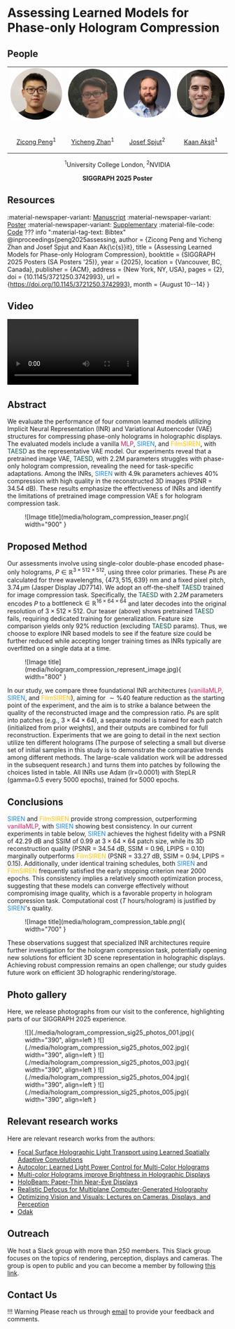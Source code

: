 # Assessing Learned Models for Phase-only Hologram Compression

## People
<table class=""  style="margin: 10px auto;">
  <tbody>
    <tr>
      <td> <img src="../../people/zicong_peng.png" width="120" alt=/> &nbsp;&nbsp;&nbsp;&nbsp;&nbsp;&nbsp;&nbsp;</td>
      <td> <img src="../../people/yicheng_zhan.png" width="120" alt=/> &nbsp;&nbsp;&nbsp;&nbsp;</td>
      <td> <img src="../../people/josef_spjut.png" width="120" alt=/> &nbsp;&nbsp;&nbsp;&nbsp;</td>
      <td> <img src="../../people/kaan_aksit.png" width="120" alt=/> &nbsp;&nbsp;&nbsp;&nbsp;</td>
    </tr> 
    <tr>
      <td><p style="text-align:center;"><a href="https://scholar.google.com/citations?user=lpi8DvIAAAAJ&hl=zh-CN">Zicong Peng</a><sup>1</sup></p></td>
      <td><p style="text-align:center;"><a href="https://scholar.google.com/citations?hl=zh-CN&user=x2ptSYUAAAAJ">Yicheng Zhan</a><sup>1</sup></p></td>
      <td><p style="text-align:center;"><a href="https://josef.spjut.me/">Josef Spjut</a><sup>2</sup></p></td>
      <td><p style="text-align:center;"><a href="https://kaanaksit.com">Kaan Akşit</a><sup>1</sup></p></td>
    </tr>
  </tbody>
</table>
<p style="text-align:center;">
<sup>1</sup>University College London,
<sup>2</sup>NVIDIA
</p>
<p style="text-align:center;"><b>SIGGRAPH 2025 Poster</b></p>


## Resources
:material-newspaper-variant: [Manuscript](https://www.kaanaksit.com/assets/pdf/PengEtAl_SIGGRAPH2025_Assessing_learned_models_for_phase_only_hologram_compression.pdf)
:material-newspaper-variant: [Poster](https://www.kaanaksit.com/assets/pdf/PengEtAl_SIGGRAPH2025_Poster_assessing_learned_models_for_phase_only_hologram_compression.pdf)
:material-newspaper-variant: [Supplementary](https://www.kaanaksit.com/assets/pdf/PengEtAl_SIGGRAPH2025_Supplementary_assessing_learned_models_for_phase_only_hologram_compression.pdf)
:material-file-code: [Code](https://github.com/Dasheng6666/final_project_files/blob/main/INR.ipynb)
??? info ":material-tag-text: Bibtex"
        @inproceedings{peng2025assessing,
          author = {Zicong Peng and Yicheng Zhan and Josef Spjut and Kaan Ak{\c{s}}it},
          title = {Assessing Learned Models for Phase-only Hologram Compression},
          booktitle = {SIGGRAPH 2025 Posters (SA Posters '25)},
          year = {2025},
          location = {Vancouver, BC, Canada},
          publisher = {ACM},
          address = {New York, NY, USA},
          pages = {2},
          doi = {10.1145/3721250.3742993},
          url = {https://doi.org/10.1145/3721250.3742993},
          month = {August 10--14}
        }



## Video
<video controls>
<source src="https://kaanaksit.com/assets/video/PengSig2025Assessing.mp4" id="“ type="video/mp4">
</video>

## Abstract
We evaluate the performance of four common learned models utilizing Implicit Neural Representation (INR) and Variational Autoencoder (VAE) structures for compressing phase-only holograms in holographic displays.
The evaluated models include a vanilla <span style="color: rgb(216, 27, 96)">MLP</span>, <span style="color: rgb(30, 136, 229)">SIREN</span>, and <span style="color: rgb(255, 193, 7)">FilmSIREN</span>, with <span style="color: rgb(0, 77, 64)">TAESD</span> as the representative VAE model.
Our experiments reveal that a pretrained image VAE, <span style="color: rgb(0, 77, 64)">TAESD</span>, with 2.2M parameters struggles with phase-only hologram compression, revealing the need for task-specific adaptations.
Among the INRs, <span style="color: rgb(30, 136, 229)">SIREN</span> with 4.9k parameters achieves $40\%$ compression with high quality in the reconstructed 3D images (PSNR = 34.54 dB). These results emphasize the effectiveness of INRs and identify the limitations of pretrained image compression VAE s for hologram compression task.

<figure markdown>
  ![Image title](media/hologram_compression_teaser.png){ width="900" }
</figure>



## Proposed Method
Our assessments involve using single-color double-phase encoded phase-only holograms, $P \in \mathbb{R}^{3 \times 512 \times 512}$, using three color primaries.
These $P$s are calculated for three wavelengths, $\{473, 515, 639\}$ nm and a fixed pixel pitch, $3.74\,\mu\text{m}$ (Jasper Display JD7714).
We adopt an off-the-shelf <span style="color: rgb(0, 77, 64)">TAESD</span> trained for image compression task.
Specifically, the <span style="color: rgb(0, 77, 64)">TAESD</span> with $2.2M$ parameters encodes $P$ to a $\text{bottleneck} \in \mathbb{R}^{16 \times 64 \times 64}$ and later decodes into the original resolution of $3 \times 512 \times 512$.
Our teaser (above) shows pretrained <span style="color: rgb(0, 77, 64)">TAESD</span> fails, requiring dedicated training for generalization.
Feature size comparison yields only 92% reduction (excluding <span style="color: rgb(0, 77, 64)">TAESD</span> params).
Thus, we choose to explore INR based models to see if the feature size could be further reduced while accepting longer training times as INRs typically are overfitted on a single data at a time.

<figure markdown>
  ![Image title](media/hologram_compression_represent_image.jpg){ width="800" }
</figure>

In our study, we compare three foundational INR architectures (<span style="color: rgb(216, 27, 96)">vanillaMLP</span>, <span style="color: rgb(30, 136, 229)">SIREN</span>, and <span style="color: rgb(255, 193, 7)">FilmSIREN</span>), aiming for $\sim \%40$ feature reduction
as the starting point of the experiment, and the aim is to strike a balance between the quality of the reconstructed image and the compression ratio. 
$P$s are split into patches (e.g., $3 \times 64 \times 64$), a separate model is trained for each patch (initialized from prior weights), and their outputs are combined for full reconstruction.
Experiments that we are going to detail in the next section utilize ten different holograms (The purpose of selecting a small but diverse set of initial samples in this study is to demonstrate the comparative trends among different methods. The large-scale validation work will be addressed in the subsequent research.) and turns them into patches by following the choices listed in table.
All INRs use Adam (lr=0.0001) with StepLR (gamma=0.5 every 5000 epochs), trained for 5000 epochs.


## Conclusions
<span style="color: rgb(30, 136, 229)">SIREN</span> and <span style="color: rgb(255, 193, 7)">FilmSIREN</span> provide strong compression, outperforming <span style="color: rgb(216, 27, 96)">vanillaMLP</span>, with <span style="color: rgb(30, 136, 229)">SIREN</span> showing best consistency.
In our current experiments in table below, <span style="color: rgb(30, 136, 229)">SIREN</span> achieves the highest fidelity with a PSNR of 42.29 dB and SSIM of 0.99 at $3 \times 64 \times 64$ patch size, 
while its 3D reconstruction quality (PSNR = 34.54 dB, SSIM = 0.96, LPIPS = 0.10) marginally outperforms <span style="color: rgb(255, 193, 7)">FilmSIREN</span> (PSNR = 33.27 dB, SSIM = 0.94, LPIPS = 0.15). 
Additionally, under identical training schedules, both <span style="color: rgb(30, 136, 229)">SIREN</span> and <span style="color: rgb(255, 193, 7)">FilmSIREN</span> frequently satisfied the early stopping criterion near 2000 epochs. 
This consistency implies a relatively smooth optimization process, suggesting that these models can converge effectively without compromising image quality, 
which is a favorable property in hologram compression task.
Computational cost ($T$ hours/hologram) is justified by <span style="color: rgb(30, 136, 229)">SIREN</span>'s quality.

<figure markdown>
  ![Image title](media/hologram_compression_table.png){ width="700" }
</figure>


These observations suggest that specialized INR architectures require further investigation for the hologram compression task, 
potentially opening new solutions for efficient 3D scene representation in holographic displays.
Achieving robust compression remains an open challenge; our study guides future work on efficient 3D holographic rendering/storage.


## Photo gallery
Here, we release photographs from our visit to the conference, highlighting parts of our SIGGRAPH 2025 experience.


<figure markdown>
  ![](./media/hologram_compression_sig25_photos_001.jpg){ width="390", align=left }
  ![](./media/hologram_compression_sig25_photos_002.jpg){ width="390", align=left }
  ![](./media/hologram_compression_sig25_photos_003.jpg){ width="390", align=left }
  ![](./media/hologram_compression_sig25_photos_004.jpg){ width="390", align=left }
  ![](./media/hologram_compression_sig25_photos_005.jpg){ width="390", align=left }
</figure>

## Relevant research works
Here are relevant research works from the authors:

- [Focal Surface Holographic Light Transport using Learned Spatially Adaptive Convolutions](./focal_surface_light_transport.md)
- [Autocolor: Learned Light Power Control for Multi-Color Holograms](https://complightlab.com/autocolor_/)
- [Multi-color Holograms improve Brightness in Holographic Displays](./multi_color.md)
- [HoloBeam: Paper-Thin Near-Eye Displays](./holobeam.md)
- [Realistic Defocus for Multiplane Computer-Generated Holography](./realistic_defocus_cgh.md)
- [Optimizing Vision and Visuals: Lectures on Cameras, Displays, and Perception](../teaching/siggraph2022_optimizing_vision_and_visuals.md)
- [Odak](https://github.com/kaanaksit/odak)


<!-- ## External Other Links
Here are links related to our project such as videos, articles or podcasts:

- [ACM SIGGRAPH Asia 2023, Technical Papers Fast Forward (Preview the presentations on 13 Dec, Day 2)](https://youtu.be/dMsD_xXOEKA?feature=shared&t=332) -->


## Outreach
We host a Slack group with more than 250 members.
This Slack group focuses on the topics of rendering, perception, displays and cameras.
The group is open to public and you can become a member by following [this link](../outreach/index.md).

## Contact Us
!!! Warning
    Please reach us through [email](mailto:kaanaksit@kaanaksit.com) to provide your feedback and comments.

<!-- ## Acknowledgements -->

<!-- <div style="float: left; height:200px;" class="boxed">
<img align='left' src="../../media/royal_society.png" width="100" alt/>
<img align='left' src="../../media/meta_reality_labs.png" width="100" alt/>
</div>
Kaan Akşit is supported by the Royal Society's RGS\R2\212229 - Research Grants 2021 Round 2 in building the hardware prototype. Kaan Akşit is also supported by Meta Reality Labs inclusive rendering initiative 2022. Liang Shi is supported by Meta Research PhD fellowship (2021-2023).
<br />
<br />
<br />
<br />
<br />
<br />
<br />


<div style="float: left; height:200px;" class="boxed">
<img align='left' src="../../media/eu_horizon2020.png" width="100" alt/>
<img align='left' src="../../media/tubitak.png" width="100" alt/>
</div>
Hakan Urey is supported by the European Innovation Council’s HORIZON-EIC-2021-TRANSITION-CHALLENGES program Grant Number 101057672 and Tübitak’s 2247-A National Lead Researchers Program, Project Number 120C145.
<br />
<br />
<br />
<br />
<br />
<br />
<br /> -->


